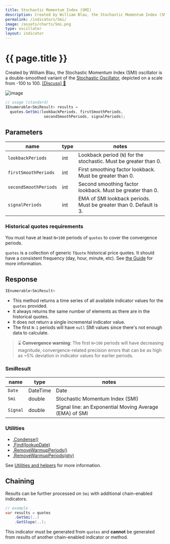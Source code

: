```yaml
---
title: Stochastic Momentum Index (SMI)
description: Created by William Blau, the Stochastic Momentum Index (SMI) oscillator is a double-smoothed variant of the traditional Stochastic Oscillator, depicted on a scale from -100 to 100.
permalink: /indicators/Smi/
image: /assets/charts/Smi.png
type: oscillator
layout: indicator
---
```


# {{ page.title }}

Created by William Blau, the Stochastic Momentum Index (SMI) oscillator is a double-smoothed variant of the [Stochastic Oscillator]({{site.baseurl}}/indicators/Stoch/#content), depicted on a scale from -100 to 100.
[[Discuss] :speech_balloon:]({{site.github.repository_url}}/discussions/625 "Community discussion about this indicator")

![image]({{site.baseurl}}{{page.image}})

```csharp
// usage (standard)
IEnumerable<SmiResult> results =
  quotes.GetSmi(lookbackPeriods, firstSmoothPeriods,
                 secondSmoothPeriods, signalPeriods);
```

## Parameters

| name | type | notes
| -- |-- |--
| `lookbackPeriods` | int | Lookback period (`N`) for the stochastic.  Must be greater than 0.
| `firstSmoothPeriods` | int | First smoothing factor lookback.  Must be greater than 0.
| `secondSmoothPeriods` | int | Second smoothing factor lookback.  Must be greater than 0.
| `signalPeriods` | int | EMA of SMI lookback periods.  Must be greater than 0. Default is 3.

### Historical quotes requirements

You must have at least `N+100` periods of `quotes` to cover the convergence periods.

`quotes` is a collection of generic `TQuote` historical price quotes.  It should have a consistent frequency (day, hour, minute, etc).  See [the Guide]({{site.baseurl}}/guide/#historical-quotes) for more information.

## Response

```csharp
IEnumerable<SmiResult>
```

- This method returns a time series of all available indicator values for the `quotes` provided.
- It always returns the same number of elements as there are in the historical quotes.
- It does not return a single incremental indicator value.
- The first `N-1` periods will have `null` SMI values since there's not enough data to calculate.

> :hourglass: **Convergence warning**: The first `N+100` periods will have decreasing magnitude, convergence-related precision errors that can be as high as ~5% deviation in indicator values for earlier periods.

### SmiResult

| name | type | notes
| -- |-- |--
| `Date` | DateTime | Date
| `Smi` | double | Stochastic Momentum Index (SMI)
| `Signal` | double | Signal line: an Exponential Moving Average (EMA) of SMI

### Utilities

- [.Condense()]({{site.baseurl}}/utilities#condense)
- [.Find(lookupDate)]({{site.baseurl}}/utilities#find-indicator-result-by-date)
- [.RemoveWarmupPeriods()]({{site.baseurl}}/utilities#remove-warmup-periods)
- [.RemoveWarmupPeriods(qty)]({{site.baseurl}}/utilities#remove-warmup-periods)

See [Utilities and helpers]({{site.baseurl}}/utilities#utilities-for-indicator-results) for more information.

## Chaining

Results can be further processed on `Smi` with additional chain-enabled indicators.

```csharp
// example
var results = quotes
    .GetSmi(..)
    .GetSlope(..);
```

This indicator must be generated from `quotes` and **cannot** be generated from results of another chain-enabled indicator or method.

